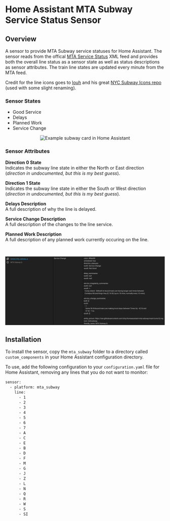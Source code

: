 # Home Assistant MTA Subway Service Status Sensor

## Overview

A sensor to provide MTA Subway service statuses for Home Assistant. The sensor reads from the offical [MTA Service Status](http://web.mta.info/status/ServiceStatusSubway.xml) XML feed and provides both the overall line status as a sensor state as well as status descriptions as sensor attributes. The train line states are updated every minute from the MTA feed.

Credit for the line icons goes to [louh](https://github.com/louh) and his great [NYC Subway Icons repo](https://github.com/louh/nyc-subway-icons) (used with some slight renaming).

### Sensor States
- Good Service
- Delays
- Planned Work
- Service Change

<p align="center">
  <img src="https://raw.githubusercontent.com/iicky/homeassistant-mta-subway/master/images/Subway%20Group%20Screen%20Shot.png" alt="Example subway card in Home Assistant">
</p>

### Sensor Attributes

**Direction 0 State**<br>
Indicates the subway line state in either the North or East direction (*direction in undocumented, but this is my best guess*).

**Direction 1 State**<br>
Indicates the subway line state in either the South or West direction (*direction in undocumented, but this is my best guess*).

**Delays Description**<br>
A full description of why the line is delayed.

**Service Change Description**<br>
A full description of the changes to the line service.

**Planned Work Description**<br>
A full description of any planned work currently occuring on the line.

<br>
<p align="center">
  <img src="https://raw.githubusercontent.com/iicky/homeassistant-mta-subway/master/images/Sensor%20States%20Screen%20Shot.png" alt="Example sensor state and attributes in Home Assistant">
</p>

## Installation

To install the sensor, copy the `mta_subway` folder to a directory called `custom_components` in your Home Assistant configuration directory.

To use, add the following configuration to your `configuration.yaml` file for Home Assistant, removing any lines that you do not want to monitor:

```
sensor:
  - platform: mta_subway
    line:
      - 1
      - 2
      - 3
      - 4
      - 5
      - 6
      - 7
      - A
      - C
      - E
      - B
      - D
      - F
      - M
      - G
      - J
      - Z
      - L
      - N
      - Q
      - R
      - W
      - S
      - SI
```

